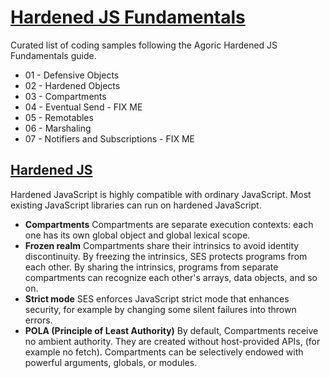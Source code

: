 # [Hardened JS Fundamentals](https://docs.agoric.com/guides/js-programming/)
Curated list of coding samples following the Agoric Hardened JS Fundamentals guide.
- 01 - Defensive Objects
- 02 - Hardened Objects
- 03 - Compartments 
- 04 - Eventual Send - FIX ME
- 05 - Remotables
- 06 - Marshaling
- 07 - Notifiers and Subscriptions - FIX ME

## [Hardened JS](https://www.npmjs.com/package/ses)

Hardened JavaScript is highly compatible with ordinary JavaScript. Most existing JavaScript libraries can run on hardened JavaScript.

 - **Compartments** Compartments are separate execution contexts: each one has its own global object and global lexical scope.
 - **Frozen realm** Compartments share their intrinsics to avoid identity discontinuity. By freezing the intrinsics, SES protects programs from each other. By sharing the intrinsics, programs from separate compartments can recognize each other's arrays, data objects, and so on.
 - **Strict mode** SES enforces JavaScript strict mode that enhances security, for example by changing some silent failures into thrown errors.
 - **POLA (Principle of Least Authority)** By default, Compartments receive no ambient authority. They are created without host-provided APIs, (for example no fetch). Compartments can be selectively endowed with powerful arguments, globals, or modules.